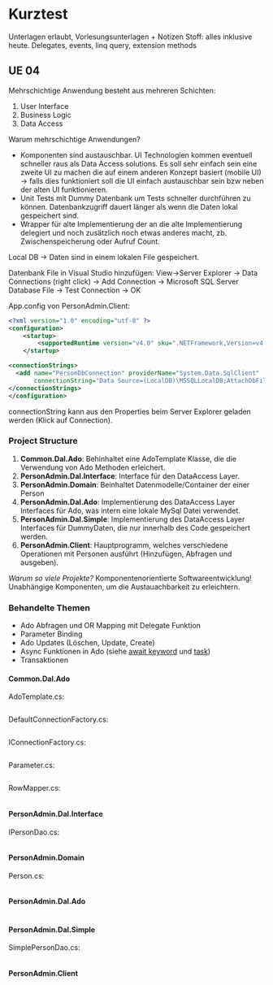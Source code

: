 # Kurztest
Unterlagen erlaubt, Vorlesungsunterlagen + Notizen
Stoff: alles inklusive heute. Delegates, events, linq query, extension methods

## UE 04

Mehrschichtige Anwendung besteht aus mehreren Schichten:
1. User Interface
2. Business Logic
3. Data Access

Warum mehrschichtige Anwendungen? 
- Komponenten sind austauschbar. UI Technologien kommen eventuell schneller raus als Data Access solutions. Es soll sehr einfach sein eine zweite UI zu machen die auf einem anderen Konzept basiert (mobile UI) -> falls dies funktioniert soll die UI einfach austauschbar sein bzw neben der alten UI funktionieren. 
- Unit Tests mit Dummy Datenbank um Tests schneller durchführen zu können. Datenbankzugriff dauert länger als wenn die Daten lokal gespeichert sind.
- Wrapper für alte Implementierung der an die alte Implementierung delegiert und noch zusätzlich noch etwas anderes macht, zb. Zwischenspeicherung oder Aufruf Count.

Local DB -> Daten sind in einem lokalen File gespeichert.

Datenbank File in Visual Studio hinzufügen:
View->Server Explorer -> Data Connections (right click) -> Add Connection -> Microsoft SQL Server Database File -> Test Connection -> OK

App.config von PersonAdmin.Client:
```xml
<?xml version="1.0" encoding="utf-8" ?>
<configuration>
    <startup> 
        <supportedRuntime version="v4.0" sku=".NETFramework,Version=v4.6.1" />
    </startup>

<connectionStrings>
  <add name="PersonDbConnection" providerName="System.Data.SqlClient"
       connectionString="Data Source=(LocalDB)\MSSQLLocalDB;AttachDbFilename=C:\Users\andir\Desktop\DB\db\person_db.mdf;Integrated Security=True;Connect Timeout=30"/>
</connectionStrings>
</configuration>
```
connectionString kann aus den Properties beim Server Explorer geladen werden (Klick auf Connection).

### Project Structure

1. **Common.Dal.Ado**: Behinhaltet eine AdoTemplate Klasse, die die Verwendung von Ado Methoden erleichert.
2. **PersonAdmin.Dal.Interface**: Interface für den DataAccess Layer.
3. **PersonAdmin.Domain**: Beinhaltet Datenmodelle/Container der einer Person
4. **PersonAdmin.Dal.Ado**: Implementierung des DataAccess Layer Interfaces für Ado, was intern eine lokale MySql Datei verwendet.
5. **PersonAdmin.Dal.Simple**: Implementierung des DataAccess Layer Interfaces für DummyDaten, die nur innerhalb des Code gespeichert werden.
6. **PersonAdmin.Client**: Hauptprogramm, welches verschiedene Operationen mit Personen ausführt (Hinzufügen, Abfragen und ausgeben).

*Warum so viele Projekte?*
Komponentenorientierte Softwareentwicklung! Unabhängige Komponenten, um die Austauachbarkeit zu erleichtern.
### Behandelte Themen

* Ado Abfragen und OR Mapping mit Delegate Funktion
* Parameter Binding
* Ado Updates (Löschen, Update, Create)
* Async Funktionen in Ado (siehe [await keyword](https://docs.microsoft.com/en-us/dotnet/csharp/language-reference/keywords/await) und [task](https://docs.microsoft.com/en-us/dotnet/api/system.threading.tasks.task?view=netframework-4.7.2))
* Transaktionen


#### Common.Dal.Ado
AdoTemplate.cs:
```csharp
```

DefaultConnectionFactory.cs:
```csharp
```

IConnectionFactory.cs:
```csharp
```

Parameter.cs:
```csharp
```

RowMapper.cs:
```csharp
```


#### PersonAdmin.Dal.Interface
IPersonDao.cs:
```csharp
```

#### PersonAdmin.Domain
Person.cs:
```csharp
```

#### PersonAdmin.Dal.Ado
```csharp
```


#### PersonAdmin.Dal.Simple
SimplePersonDao.cs:
```csharp
```

#### PersonAdmin.Client
```csharp
```
